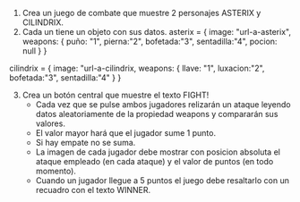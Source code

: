1. Crea un juego de combate que muestre 2 personajes ASTERIX y CILINDRIX.
2. Cada un tiene un objeto con sus datos.
asterix = {
   image: "url-a-asterix",
   weapons: {
        puño: "1",
        pierna:"2",
        bofetada:"3",
        sentadilla:"4",
        pocion: null
   }
}

cilindrix = {
   image: "url-a-cilindrix,
   weapons: {
      llave: "1",
      luxacion:"2",
      bofetada:"3",
      sentadilla:"4"
   }
}

 3. Crea un botón central que muestre el texto FIGHT! 
    - Cada vez que se pulse ambos jugadores relizarán un ataque leyendo datos aleatoriamente de la propiedad weapons y compararán sus valores. 
    - El valor mayor hará que el jugador sume 1 punto.
    - Si hay empate no se suma.
    - La imagen de cada jugador debe mostrar con posicion absoluta el ataque empleado (en cada ataque) y el valor de puntos (en todo momento).
    - Cuando un jugador llegue a 5 puntos el juego debe resaltarlo con un recuadro con el texto WINNER.